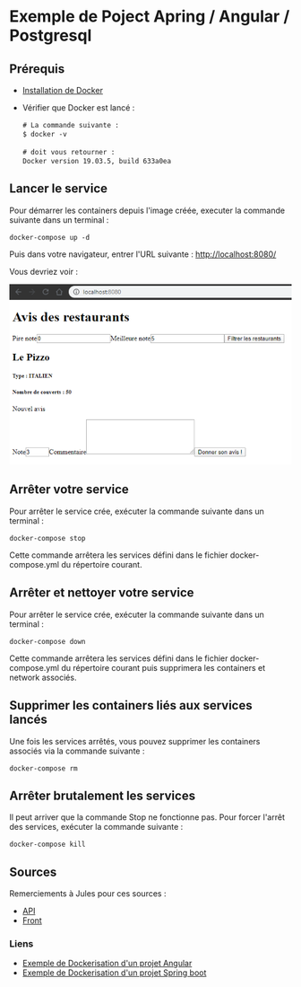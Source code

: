 # Exemple de Poject Apring / Angular / Postgresql

## Prérequis

- [Installation de Docker](../../../docs/installation/docker_install.html)
- Vérifier que Docker est lancé :

  ```shell
  # La commande suivante :
  $ docker -v

  # doit vous retourner :
  Docker version 19.03.5, build 633a0ea
  ```

## Lancer le service

Pour démarrer les containers depuis l'image créée, executer la commande suivante dans un terminal :

```shell
docker-compose up -d
```

Puis dans votre navigateur, entrer l'URL suivante : <http://localhost:8080/>

Vous devriez voir :

![Resultat](resources/result-dockercompose-4.png)

## Arrêter votre service

Pour arrêter le service crée, exécuter la commande suivante dans un terminal :

```shell
docker-compose stop
```

Cette commande arrêtera les services défini dans le fichier docker-compose.yml du répertoire courant.

## Arrêter et nettoyer votre service

Pour arrêter le service crée, exécuter la commande suivante dans un terminal :

```shell
docker-compose down
```

Cette commande arrêtera les services défini dans le fichier docker-compose.yml du répertoire courant puis supprimera les containers et network associés.

## Supprimer les containers liés aux services lancés

Une fois les services arrêtés, vous pouvez supprimer les containers associés via la commande suivante :

```shell
docker-compose rm
```

## Arrêter brutalement les services

Il peut arriver que la commande Stop ne fonctionne pas. Pour forcer l'arrêt des services, exécuter la commande suivante :

```shell
docker-compose kill
```

## Sources

Remerciements à Jules pour ces sources :

- [API](https://github.com/jlsgrand/restaurant-api)
- [Front](https://stackblitz.com/edit/jlsgrand-restaurant-review)

### Liens

- [Exemple de Dockerisation d'un projet Angular](https://malcoded.com/posts/angular-docker/)
- [Exemple de Dockerisation d'un projet Spring boot](https://dzone.com/articles/build-package-and-run-spring-boot-apps-with-docker)